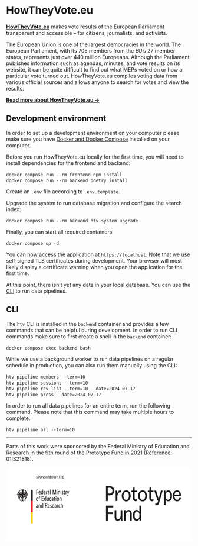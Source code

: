 # HowTheyVote.eu

**[HowTheyVote.eu](https://howtheyvote.eu)** makes vote results of the European Parliament transparent and accessible – for citizens, journalists, and activists.

The European Union is one of the largest democracies in the world. The European Parliament, with its 705 members from the EU’s 27 member states, represents just over 440 million Europeans. Although the Parliament publishes information such as agendas, minutes, and vote results on its website, it can be quite difficult to find out what MEPs voted on or how a particular vote turned out. HowTheyVote.eu compiles voting data from various official sources and allows anyone to search for votes and view the results.

**[Read more about HowTheyVote.eu →](https://howtheyvote.eu/about)**

## Development environment

In order to set up a development environment on your computer please make sure you have [Docker and Docker Compose](https://docs.docker.com/engine/install/) installed on your computer.

Before you run HowTheyVote.eu locally for the first time, you will need to install dependencies for the frontend and backend:

```
docker compose run --rm frontend npm install
docker compose run --rm backend poetry install
```

Create an `.env` file according to `.env.template`.

Upgrade the system to run database migration and configure the search index:

```
docker compose run --rm backend htv system upgrade
```

Finally, you can start all required containers:

```
docker compose up -d
```

You can now access the application at `https://localhost`. Note that we use self-signed TLS certificates during development. Your browser will most likely display a certificate warning when you open the application for the first time.

At this point, there isn’t yet any data in your local database. You can use the [CLI](#cli) to run data pipelines.

## CLI

The `htv` CLI is installed in the `backend` container and provides a few commands that can be helpful during development. In order to run CLI commands make sure to first create a shell in the `backend` container:

```
docker compose exec backend bash
```

While we use a background worker to run data pipelines on a regular schedule in production, you can also run them manually using the CLI:

```
htv pipeline members --term=10
htv pipeline sessions --term=10
htv pipeline rcv-list --term=10 --date=2024-07-17
htv pipeline press --date=2024-07-17
```

In order to run all data pipelines for an entire term, run the following command. Please note that this command may take multiple hours to complete.

```
htv pipeline all --term=10
```

---

Parts of this work were sponsored by the Federal Ministry of Education and Research in the 9th round of the Prototype Fund in 2021 (Reference: 01IS21818).

<img src="./docs/logo-bmbf-ptf.png" alt="Logo of the Federal Ministry of Education and Research of Germany and the Prototype Fund side by side" height="200" />
